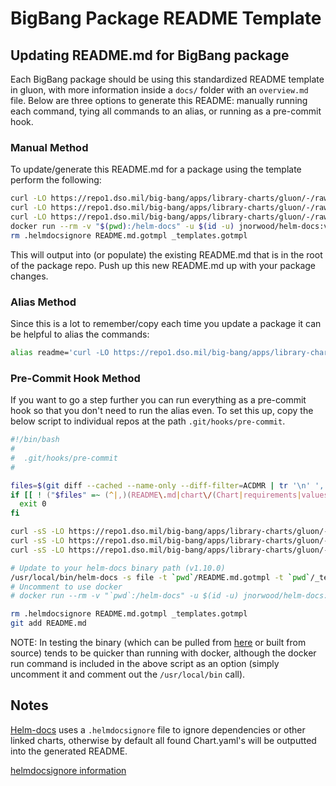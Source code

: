# BigBang Package README Template

## Updating README.md for BigBang package

Each BigBang package should be using this standardized README template in gluon, with more information inside a `docs/` folder with an `overview.md` file. Below are three options to generate this README: manually running each command, tying all commands to an alias, or running as a pre-commit hook.

### Manual Method

To update/generate this README.md for a package using the template perform the following:

```bash
curl -LO https://repo1.dso.mil/big-bang/apps/library-charts/gluon/-/raw/master/docs/README.md.gotmpl
curl -LO https://repo1.dso.mil/big-bang/apps/library-charts/gluon/-/raw/master/docs/.helmdocsignore
curl -LO https://repo1.dso.mil/big-bang/apps/library-charts/gluon/-/raw/master/docs/_templates.gotmpl
docker run --rm -v "$(pwd):/helm-docs" -u $(id -u) jnorwood/helm-docs:v1.10.0 -s file -t /helm-docs/README.md.gotmpl -t /helm-docs/_templates.gotmpl --dry-run > README.md
rm .helmdocsignore README.md.gotmpl _templates.gotmpl
```

This will output into (or populate) the existing README.md that is in the root of the package repo. Push up this new README.md up with your package changes.

### Alias Method

Since this is a lot to remember/copy each time you update a package it can be helpful to alias the commands:

```bash
alias readme='curl -LO https://repo1.dso.mil/big-bang/apps/library-charts/gluon/-/raw/master/docs/README.md.gotmpl && curl -LO https://repo1.dso.mil/big-bang/apps/library-charts/gluon/-/raw/master/docs/.helmdocsignore && curl -LO https://repo1.dso.mil/big-bang/apps/library-charts/gluon/-/raw/master/docs/_templates.gotmpl && docker run --rm -v "`pwd`:/helm-docs" -u $(id -u) jnorwood/helm-docs:v1.10.0 -s file -t /helm-docs/README.md.gotmpl -t /helm-docs/_templates.gotmpl --dry-run > README.md && rm .helmdocsignore README.md.gotmpl _templates.gotmpl'
```

### Pre-Commit Hook Method

If you want to go a step further you can run everything as a pre-commit hook so that you don't need to run the alias even. To set this up, copy the below script to individual repos at the path `.git/hooks/pre-commit`.

```bash
#!/bin/bash
#
#  .git/hooks/pre-commit
#

files=$(git diff --cached --name-only --diff-filter=ACDMR | tr '\n' ',')
if [[ ! ("$files" =~ (^|,)(README\.md|chart\/(Chart|requirements|values)\.yaml)($|,)) ]]; then
  exit 0
fi

curl -sS -LO https://repo1.dso.mil/big-bang/apps/library-charts/gluon/-/raw/master/docs/README.md.gotmpl
curl -sS -LO https://repo1.dso.mil/big-bang/apps/library-charts/gluon/-/raw/master/docs/.helmdocsignore
curl -sS -LO https://repo1.dso.mil/big-bang/apps/library-charts/gluon/-/raw/master/docs/_templates.gotmpl

# Update to your helm-docs binary path (v1.10.0)
/usr/local/bin/helm-docs -s file -t `pwd`/README.md.gotmpl -t `pwd`/_templates.gotmpl --dry-run > README.md
# Uncomment to use docker
# docker run --rm -v "`pwd`:/helm-docs" -u $(id -u) jnorwood/helm-docs:v1.10.0 -s file -t /helm-docs/README.md.gotmpl -t /helm-docs/_templates.gotmpl --dry-run > README.md

rm .helmdocsignore README.md.gotmpl _templates.gotmpl
git add README.md
```

NOTE: In testing the binary (which can be pulled from [here](https://github.com/norwoodj/helm-docs/releases) or built from source) tends to be quicker than running with docker, although the docker run command is included in the above script as an option (simply uncomment it and comment out the `/usr/local/bin` call).

## Notes
[Helm-docs](https://github.com/norwoodj/helm-docs) uses a `.helmdocsignore` file to ignore dependencies or other linked charts, otherwise by default all found Chart.yaml's will be outputted into the generated README.

[helmdocsignore information](https://github.com/norwoodj/helm-docs#ignoring-chart-directories)
